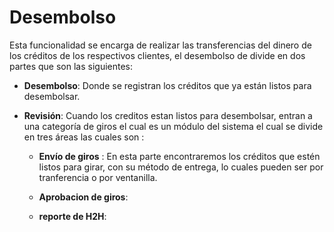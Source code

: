 # Desembolso

Esta funcionalidad se encarga de realizar las transferencias del dinero de los créditos de los respectivos clientes, el desembolso de divide en dos partes que son las siguientes:

* **Desembolso**: Donde se registran los créditos que ya están listos para desembolsar.

* **Revisión**: Cuando los creditos estan listos para desembolsar, entran a una categoría de giros el cual es un módulo del sistema el cual se divide en tres áreas las cuales son :

  * **Envío de giros** : En esta parte encontraremos los créditos que estén listos para girar, con su método de entrega, lo cuales pueden ser por tranferencia o por ventanilla.

  * **Aprobacion de giros**:

  * **reporte de H2H**:
  
